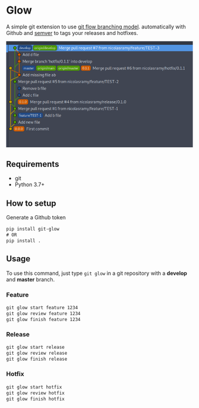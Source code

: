 # Glow
A simple git extension to use [git flow branching model](http://nvie.com/posts/a-successful-git-branching-model/). automatically with Github 
and [semver](https://semver.org/) to tags your releases and hotfixes.

![Screenshot](./images/screenshot-20210211-141619.png)

## Requirements

- git
- Python 3.7+

## How to setup

Generate a Github token

```shell
pip install git-glow
# OR
pip install .
```

## Usage

To use this command, just type ```git glow``` in a git repository
with a **develop** and **master** branch.

### Feature

```shell
git glow start feature 1234
git glow review feature 1234
git glow finish feature 1234
```

### Release

```shell
git glow start release
git glow review release
git glow finish release
```

### Hotfix

```shell
git glow start hotfix
git glow review hotfix
git glow finish hotfix
```

